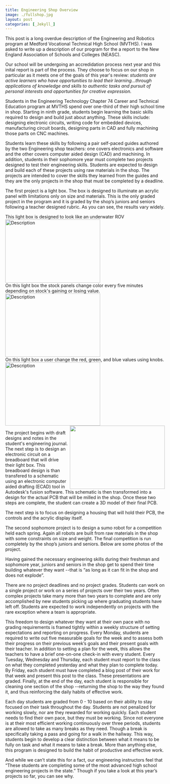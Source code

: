 ```yaml
---
title: Engineering Shop Overview
image: ./fullshop.jpg
layout: post
categories: [_Jekyll_]
---
```


This post is a long overdue description of the Engineering and Robotics program at Medford Vocational Technical High School (MVTHS). I was asked to write up a description of our program for the a report to the New England Association of Schools and Colleges (NEASC). 

Our school will be undergoing an accredidation process next year and this inital report is part of the process. They choose to focus on our shop in particular as it meets one of the goals of this year's review: *students are active learners who have opportunities to lead their learning...through applications of knowledge and skills to authentic tasks and pursuit of personal interests and opportunities for creative expression.*

Students in the Engineering Technology Chapter 74 Career and Technical Education program at MVTHS spend over one-third of their high school time in shop. Starting in ninth grade, students begin learning the basic skills required to design and build just about anything. These skills include: designing electronic circuits, writing code for embedded devices, manufacturing circuit boards, designing parts in CAD and fully machining those parts on CNC machines. 

Students learn these skills by following a pair self-paced guides authored by the two Engineering shop teachers: one covers electronics and software and the other covers computer aided design (CAD) and machining. In addition, students in their sophomore year must complete two projects designed to test their engineering skills. Students are expected to design and build each of these projects using raw materials in the shop. The projects are intended to cover the skills they learned from the guides and they are the only projects in the shop that must be completed by a deadline.

The first project is a light box. The box is designed to illuminate an acrylic panel with limitations only on size and materials. This is the only graded project in the program and it is graded by the shop’s juniors and seniors following a teacher designed rubric.  As you can see, the results vary widely.

<figcaption>This light box is designed to look like an underwater ROV</figcaption>

<img src="https://drive.google.com/uc?export=view&id=1sUKVkuuPM9HSODKDWH7ul0b8B2iA2xHi" alt="Description" width="300" height="200"> 

<figcaption>On this light box the stock panels change color every five minutes depending on stock's gaining or losing value.</figcaption>
<img src="https://drive.google.com/uc?export=view&id=1pzuKOy4rDfGrdldxlTtlcKadcTZLLjY3" alt="Description" width="300" height="200">
<figcaption>On this light box a user change the red, green, and blue values using knobs.</figcaption>
<img src="https://drive.google.com/uc?export=view&id=1EpGs8cYx_gUO_YZhmwfDoWrFwge1RSOK" alt="Description" width="300" height="200"> 

<img src="https://drive.google.com/uc?export=view&id=1ficaSBuKXAmtO5qDeWrwabv6Ds4KwK2f" align="right" width="300" height="200" >

The project begins with draft designs and notes in the student's engineering journal. The next step is to design an electronic circuit on a breadboard that will drive their light box. This breadboard design is than transfered to a schematic using an electronic computer aided drafting (ECAD) tool in Autodesk's fusion software. This schematic is then transformed into a design for the actual PCB that will be milled in the shop. Once these two steps are complete, the student can create a 3D model of their final PCB. 

The next step is to focus on designing a housing that will hold their PCB, the controls and the acrylic display itself.

The second sophomore project is to design a sumo robot for a competition held each spring. Again all robots are built from raw materials in the shop with some constraints on size and weight. The final competition is run completely by the shop’s juniors and seniors. Below are some photos of the project.





Having gained the necessary engineering skills during their freshman and sophomore year, juniors and seniors in the shop get to spend their time building whatever they want --that is “as long as it can fit in the shop and does not explode”. 

There are no project deadlines and no project grades. Students can work on a single project or work on a series of projects over their two years. Often complex projects take many more than two years to complete and are only accomplished by new students picking up where graduating students have left off. Students are expected to work independently on projects with the rare exception where a team is appropriate.

This freedom to design whatever they want at their own pace with no grading requirements is framed tightly within a weekly structure of setting expectations and reporting on progress. Every Monday, students are required to write out five measurable goals for the week and to assess both their progress on their previous week’s goals and their present goals with their teacher. In addition to setting a plan for the week, this allows the teachers to have a brief one-on-one check-in with every student. Every Tuesday, Wednesday and Thursday, each student must report to the class on what they completed yesterday and what they plan to complete today. By Friday, each student must have completed a blog post of their work for that week and present this post to the class. These presentations are graded. Finally, at the end of the day, each student is responsible for cleaning one section of the shop --returning the shop to the way they found it, and thus reinforcing the daily habits of effective work.

Each day students are graded from 0 - 10 based on their ability to stay focused on their task throughout the day. Students are not penalized for working slowly, nor are they rewarded for working quickly. Each student needs to find their own pace, but they must be working. Since not everyone is at their most efficient working continuously over three periods, students are allowed to take as many breaks as they need. Though a break is specifically taking a pass and going for a walk in the hallway. This way, students begin to develop a clear distinction between what it means to be fully on task and what it means to take a break. More than anything else, this program is designed to build the habit of productive and effective work.

And while we can’t state this for a fact, our engineering instructors feel that “These students are completing some of the most advanced high school engineering projects in the state.” Though if you take a look at this year’s projects so far, you can see why. 







